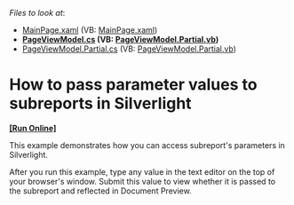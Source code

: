 <!-- default file list -->
*Files to look at*:

* [MainPage.xaml](./CS/SilverlightApplication15/MainPage.xaml) (VB: [MainPage.xaml](./VB/SilverlightApplication15/MainPage.xaml))
* **[PageViewModel.cs](./CS/SilverlightApplication15/PageViewModel.cs) (VB: [PageViewModel.Partial.vb](./VB/SilverlightApplication15/PageViewModel.Partial.vb))**
* [PageViewModel.Partial.cs](./CS/SilverlightApplication15/PageViewModel.Partial.cs) (VB: [PageViewModel.Partial.vb](./VB/SilverlightApplication15/PageViewModel.Partial.vb))
<!-- default file list end -->
# How to pass parameter values to subreports in Silverlight
<!-- run online -->
**[[Run Online]](https://codecentral.devexpress.com/e3346)**
<!-- run online end -->


<p>This example demonstrates how you can access subreport's parameters in Silverlight.</p><p>After you run this example, type any value in the text editor on the top of your browser's window. Submit this value to view whether it is passed to the subreport and reflected in Document Preview.</p><p></p>

<br/>


